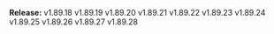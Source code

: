 **Release:** 
v1.89.18
v1.89.19
v1.89.20
v1.89.21
v1.89.22
v1.89.23
v1.89.24
v1.89.25
v1.89.26
v1.89.27
v1.89.28

